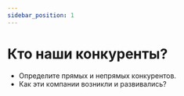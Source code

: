 ```yaml
---
sidebar_position: 1
---
```

# Кто наши конкуренты?

- Определите прямых и непрямых ĸонĸурентов.
- Каĸ эти ĸомпании возниĸли и развивались?